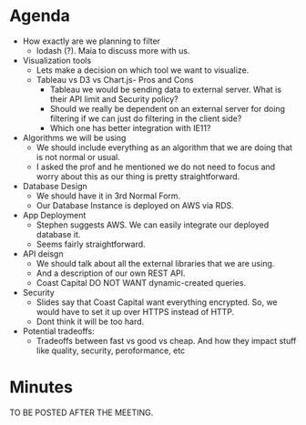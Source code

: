 # Agenda

* How exactly are we planning to filter
    * lodash (?). Maia to discuss more with us.
* Visualization tools
    * Lets make a decision on which tool we want to visualize.
    * Tableau vs D3 vs Chart.js- Pros and Cons
        * Tableau we would be sending data to external server. What is their API limit and Security policy?
        * Should we really be dependent on an external server for doing filtering if we can just do filtering in the client side?
        * Which one has better integration with IE11?
* Algorithms we will be using
    * We should include everything as an algorithm that we are doing that is not normal or usual.
    * I asked the prof and he mentioned we do not need to focus and worry about this as our thing is pretty straightforward.
* Database Design
    * We should have it in 3rd Normal Form.
    * Our Database Instance is deployed on AWS via RDS.
* App Deployment
    * Stephen suggests AWS. We can easily integrate our deployed database it.
    * Seems fairly straightforward.
* API deisgn
    * We should talk about all the external libraries that we are using.
    * And a description of our own REST API.
    * Coast Capital DO NOT WANT dynamic-created queries.
* Security
    * Slides say that Coast Capital want everything encrypted. So, we would have to set it up over HTTPS instead of HTTP.
    * Dont think it will be too hard.
* Potential tradeoffs:
    * Tradeoffs between fast vs good vs cheap. And how they impact stuff like quality, security, peroformance, etc 

# Minutes

TO BE POSTED AFTER THE MEETING.
